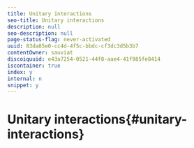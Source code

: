 ```yaml
---
title: Unitary interactions
seo-title: Unitary interactions
description: null
seo-description: null
page-status-flag: never-activated
uuid: 83da85e0-cc4d-4f5c-bbdc-cf3dc3d5b3b7
contentOwner: sauviat
discoiquuid: e43a7254-0521-44f8-aae4-41f985fe8414
iscontainer: true
index: y
internal: n
snippet: y
---
```


# Unitary interactions{#unitary-interactions}


